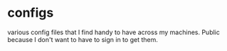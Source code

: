 # configs
various config files that I find handy to have across my machines. Public because I don't want to have to sign in to get them.
